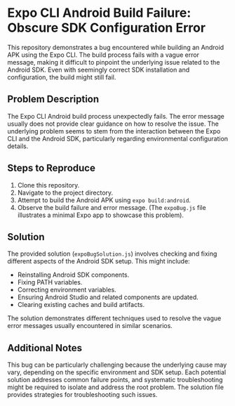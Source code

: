 # Expo CLI Android Build Failure: Obscure SDK Configuration Error

This repository demonstrates a bug encountered while building an Android APK using the Expo CLI. The build process fails with a vague error message, making it difficult to pinpoint the underlying issue related to the Android SDK. Even with seemingly correct SDK installation and configuration, the build might still fail.

## Problem Description

The Expo CLI Android build process unexpectedly fails.  The error message usually does not provide clear guidance on how to resolve the issue. The underlying problem seems to stem from the interaction between the Expo CLI and the Android SDK, particularly regarding environmental configuration details.

## Steps to Reproduce

1. Clone this repository.
2. Navigate to the project directory.
3. Attempt to build the Android APK using `expo build:android`.
4. Observe the build failure and error message. (The `expoBug.js` file illustrates a minimal Expo app to showcase this problem).

## Solution

The provided solution (`expoBugSolution.js`) involves checking and fixing different aspects of the Android SDK setup.  This might include:
* Reinstalling Android SDK components.
* Fixing PATH variables.
* Correcting environment variables.
* Ensuring Android Studio and related components are updated.
* Clearing existing caches and build artifacts.

The solution demonstrates different techniques used to resolve the vague error messages usually encountered in similar scenarios. 

## Additional Notes

This bug can be particularly challenging because the underlying cause may vary, depending on the specific environment and SDK setup. Each potential solution addresses common failure points, and systematic troubleshooting might be required to isolate and address the root problem.  The solution file provides strategies for troubleshooting such issues.